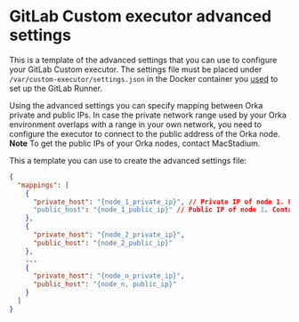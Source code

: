 # GitLab Custom executor advanced settings

This is a template of the advanced settings that you can use to configure your GitLab Custom executor. The settings file must be placed under `/var/custom-executor/settings.json` in the Docker container you [used](custom-executor.md#set-up-a-gitlab-runner) to set up the GitLab Runner.

Using the advanced settings you can specify mapping between Orka private and public IPs. In case the private network range used by your Orka environment overlaps with a range in your own network, you need to configure the executor to connect to the public address of the Orka node.  
**Note** To get the public IPs of your Orka nodes, contact MacStadium.

This a template you can use to create the advanced settings file:

```json
{
  "mappings": [
    {
      "private_host": "{node_1_private_ip}", // Private IP of node 1. For example: 10.10.10.4
      "public_host": "{node_1_public_ip}" // Public IP of node 1. Contact MacStadium for its value.
    },
    {
      "private_host": "{node_2_private_ip}",
      "public_host": "{node_2_public_ip}"
    },
    ...
    {
      "private_host": "{node_n_private_ip}",
      "public_host": "{node_n, public_ip}"
    }
  ]
}
```
